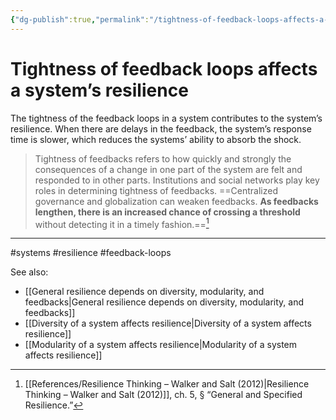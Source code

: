 ```yaml
---
{"dg-publish":true,"permalink":"/tightness-of-feedback-loops-affects-a-system-s-resilience/"}
---
```



# Tightness of feedback loops affects a system’s resilience

The tightness of the feedback loops in a system contributes to the system’s resilience. When there are delays in the feedback, the system’s response time is slower, which reduces the systems’ ability to absorb the shock.

> Tightness of feedbacks refers to how quickly and strongly the consequences of a change in one part of the system are felt and responded to in other parts. Institutions and social networks play key roles in determining tightness of feedbacks. ==Centralized governance and globalization can weaken feedbacks. **As feedbacks lengthen, there is an increased chance of crossing a threshold** without detecting it in a timely fashion.==[^1]



---
#systems #resilience #feedback-loops

See also:
 - [[General resilience depends on diversity, modularity, and feedbacks\|General resilience depends on diversity, modularity, and feedbacks]]
 - [[Diversity of a system affects resilience\|Diversity of a system affects resilience]]
 - [[Modularity of a system affects resilience\|Modularity of a system affects resilience]]

[^1]: [[References/Resilience Thinking – Walker and Salt (2012)\|Resilience Thinking – Walker and Salt (2012)]], ch. 5, § “General and Specified Resilience.”